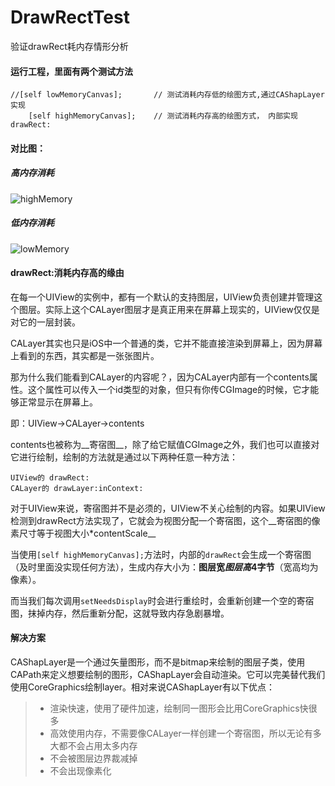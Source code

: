 # DrawRectTest
验证drawRect耗内存情形分析

#### 运行工程，里面有两个测试方法

```
//[self lowMemoryCanvas];		// 测试消耗内存低的绘图方式,通过CAShapLayer实现
	[self highMemoryCanvas];	// 测试消耗内存高的绘图方式， 内部实现drawRect:
```



#### 对比图：

##### 高内存消耗

![highMemory](/Users/liusong/Desktop/DrawRectTest/images/highMemory.png)



##### 低内存消耗

![lowMemory](/Users/liusong/Desktop/DrawRectTest/images/lowMemory.png)



#### drawRect:消耗内存高的缘由

在每一个UIView的实例中，都有一个默认的支持图层，UIView负责创建并管理这个图层。实际上这个CALayer图层才是真正用来在屏幕上现实的，UIView仅仅是对它的一层封装。



CALayer其实也只是iOS中一个普通的类，它并不能直接渲染到屏幕上，因为屏幕上看到的东西，其实都是一张张图片。

那为什么我们能看到CALayer的内容呢？，因为CALayer内部有一个contents属性。这个属性可以传入一个id类型的对象，但只有你传CGImage的时候，它才能够正常显示在屏幕上。

即：UIView->CALayer->contents



contents也被称为__寄宿图__，除了给它赋值CGImage之外，我们也可以直接对它进行绘制，绘制的方法就是通过以下两种任意一种方法：

```
UIView的 drawRect:
CALayer的 drawLayer:inContext:
```

对于UIView来说，寄宿图并不是必须的，UIView不关心绘制的内容。如果UIView检测到drawRect方法实现了，它就会为视图分配一个寄宿图，这个__寄宿图的像素尺寸等于视图大小*contentScale__

当使用`[self highMemoryCanvas];`方法时，内部的`drawRect`会生成一个寄宿图（及时里面没实现任何方法），生成内存大小为：__图层宽*图层高*4字节__（宽高均为像素）。

而当我们每次调用`setNeedsDisplay`时会进行重绘时，会重新创建一个空的寄宿图，抹掉内存，然后重新分配，这就导致内存急剧暴增。



#### 解决方案

CAShapLayer是一个通过矢量图形，而不是bitmap来绘制的图层子类，使用CAPath来定义想要绘制的图形，CAShapLayer会自动渲染。它可以完美替代我们使用CoreGraphics绘制layer。相对来说CAShapLayer有以下优点：

> * 渲染快速，使用了硬件加速，绘制同一图形会比用CoreGraphics快很多
> * 高效使用内存，不需要像CALayer一样创建一个寄宿图，所以无论有多大都不会占用太多内存
> * 不会被图层边界裁减掉
> * 不会出现像素化






